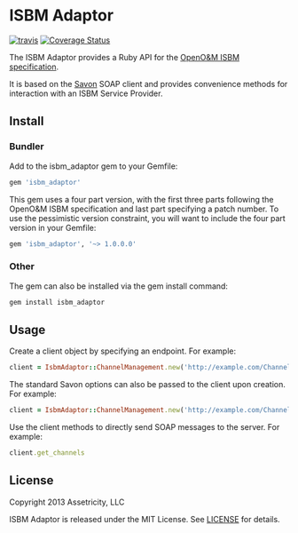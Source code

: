 # ISBM Adaptor

[![travis](https://travis-ci.org/assetricity/isbm_adaptor.png)](https://travis-ci.org/assetricity/isbm_adaptor)
[![Coverage Status](https://coveralls.io/repos/assetricity/isbm_adaptor/badge.png?branch=master)](https://coveralls.io/r/assetricity/isbm_adaptor?branch=master)

The ISBM Adaptor provides a Ruby API for the [OpenO&M ISBM specification](http://www.mimosa.org/?q=about/what-open-om).

It is based on the [Savon](http://savonrb.com) SOAP client and provides convenience methods for interaction with an ISBM Service Provider.

## Install

### Bundler

Add to the isbm_adaptor gem to your Gemfile:

```ruby
gem 'isbm_adaptor'
```

This gem uses a four part version, with the first three parts following the OpenO&M ISBM specification and last part specifying a patch number. To use the pessimistic version constraint, you will want to include the four part version in your Gemfile:

```ruby
gem 'isbm_adaptor', '~> 1.0.0.0'
```

### Other

The gem can also be installed via the gem install command:

```bash
gem install isbm_adaptor
```

## Usage

Create a client object by specifying an endpoint. For example:

```ruby
client = IsbmAdaptor::ChannelManagement.new('http://example.com/ChannelManagement')
```

The standard Savon options can also be passed to the client upon creation. For example:

```ruby
client = IsbmAdaptor::ChannelManagement.new('http://example.com/ChannelManagement', log: false)
```

Use the client methods to directly send SOAP messages to the server. For example:

```ruby
client.get_channels
```

## License

Copyright 2013 Assetricity, LLC

ISBM Adaptor is released under the MIT License. See [LICENSE](https://github.com/assetricity/isbm_adaptor/blob/master/LICENSE) for details.
